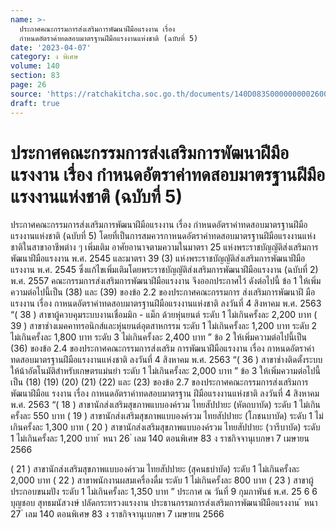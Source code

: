 ```yaml
---
name: >-
  ประกาศคณะกรรมการส่งเสริมการพัฒนาฝีมือแรงงาน เรื่อง 
  กำหนดอัตราค่าทดสอบมาตรฐานฝีมือแรงงานแห่งชาติ (ฉบับที่ 5)
date: '2023-04-07'
category: ง พิเศษ
volume: 140
section: 83
page: 26
source: 'https://ratchakitcha.soc.go.th/documents/140D083S0000000002600.pdf'
draft: true
---
```


# ประกาศคณะกรรมการส่งเสริมการพัฒนาฝีมือแรงงาน เรื่อง  กำหนดอัตราค่าทดสอบมาตรฐานฝีมือแรงงานแห่งชาติ (ฉบับที่ 5)

ประกาศคณะกรรมการส่งเสริมการพัฒนาฝีมือแรงงาน เรื่อง กำหนดอัตราค่าทดสอบมาตรฐานฝีมือแรงงานแห่งชาติ (ฉบับที่ 5) โดยที่เป็นการสมควรกาหนดอัตราค่าทดสอบมาตรฐานฝีมือแรงงานแห่งชาติในสาขาอาชีพต่าง ๆ เพิ่มเติม อาศัยอานาจตามความในมาตรา 25 แห่งพระราชบัญญัติส่งเสริมการพัฒนาฝีมือแรงงาน พ.ศ. 2545 และมาตรา 39 (3) แห่งพระราชบัญญัติส่งเสริมการพัฒนาฝีมือแรงงาน พ.ศ. 2545 ซึ่งแก้ไขเพิ่มเติมโดยพระราชบัญญัติส่งเสริมการพัฒนาฝีมือแรงงาน (ฉบับที่ 2) พ.ศ. 2557 คณะกรรมการส่งเสริมการพัฒนาฝีมือแรงงาน จึงออกประกาศไว้ ดังต่อไปนี้ ข้อ 1 ให้เพิ่มความต่อไปนี้เป็น (38) และ (39) ของข้อ 2.2 ของประกาศคณะกรรมการ ส่งเสริมการพัฒนาฝี มือแรงงาน เรื่อง กาหนดอัตราค่าทดสอบมาตรฐานฝีมือแรงงานแห่งชาติ ลงวันที่ 4 สิงหาคม พ.ศ. 2563 “( 38 ) สาขาผู้ควบคุมระบบงานเชื่อมมิก - แม็ก ด้วยหุ่นยนต์ ระดับ 1 ไม่เกินครั้งละ 2,200 บาท ( 39 ) สาขาช่างเมคคาทรอนิกส์และหุ่นยนต์อุตสาหกรรม ระดับ 1 ไม่เกินครั้งละ 1,200 บาท ระดับ 2 ไม่เกินครั้งละ 1,800 บาท ระดับ 3 ไม่เกินครั้งละ 2,400 บาท ” ข้อ 2 ให้เพิ่มความต่อไปนี้เป็น (36) ของข้อ 2.4 ของประกาศคณะกรรมการส่งเสริม การพัฒนาฝีมือแรงงาน เรื่อง กาหนดอัตราค่าทดสอบมาตรฐานฝีมือแรงงานแห่งชาติ ลงวันที่ 4 สิงหาคม พ.ศ. 2563 “( 36 ) สาขาช่างติดตั้งระบบให้น้าอัตโนมัติสำหรับเกษตรแม่นยำ ระดับ 1 ไม่เกินครั้งละ 2,000 บาท ” ข้อ 3 ให้เพิ่มความต่อไปนี้เป็น (18) (19) (20) (21) (22) และ (23) ของข้อ 2.7 ของประกาศคณะกรรมการส่งเสริมการพัฒนาฝีมือแ รงงาน เรื่อง กาหนดอัตราค่าทดสอบมาตรฐาน ฝีมือแรงงานแห่งชาติ ลงวันที่ 4 สิงหาคม พ.ศ. 2563 “( 18 ) สาขานักส่งเสริมสุขภาพแบบองค์รวม ไทยสัปปายะ (หัตถบาบัด) ระดับ 1 ไม่เกินครั้งละ 550 บาท ( 19 ) สาขานักส่งเสริมสุขภาพแบบองค์รวม ไทยสัปปายะ (โภชนบาบัด) ระดับ 1 ไม่เกินครั้งละ 1,300 บาท ( 20 ) สาขานักส่งเสริมสุขภาพแบบองค์รวม ไทยสัปปายะ (วารีบาบัด) ระดับ 1 ไม่เกินครั้งละ 1,200 บาท ้ หนา 26 ่ เลม 140 ตอนพิเศษ 83 ง ราชกิจจานุเบกษา 7 เมษายน 2566

( 21 ) สาขานักส่งเสริมสุขภาพแบบองค์รวม ไทยสัปปายะ (สุคนธบำบัด) ระดับ 1 ไม่เกินครั้งละ 2,000 บาท ( 22 ) สาขาพนักงานผสมเครื่องดื่ม ระดับ 1 ไม่เกินครั้งละ 800 บาท ( 23 ) สาขาผู้ประกอบขนมปัง ระดับ 1 ไม่เกินครั้งละ 1,350 บาท ” ประกาศ ณ วันที่ 9 กุมภาพันธ์ พ.ศ. 25 6 6 บุญชอบ สุทธมนัสวงษ์ ปลัดกระทรวงแรงงาน ประธานกรรมการส่งเสริมการพัฒนาฝีมือแรงงาน ้ หนา 27 ่ เลม 140 ตอนพิเศษ 83 ง ราชกิจจานุเบกษา 7 เมษายน 2566

